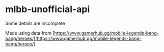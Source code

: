 # mlbb-unofficial-api


Some details are incomplete

Made using data from [https://www.gamerhub.gg/mobile-legends-bang-bang/heroes/](https://www.gamerhub.gg/mobile-legends-bang-bang/heroes/)
